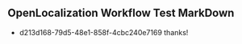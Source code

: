 ## OpenLocalization Workflow Test MarkDown
* d213d168-79d5-48e1-858f-4cbc240e7169 thanks!

<!--HONumber=Sep16_HO1-->


